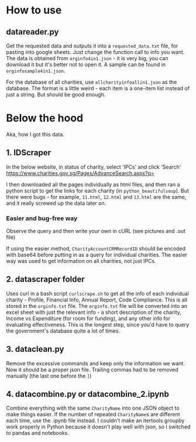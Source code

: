 # How to use
## datareader.py
Get the requested data and outputs it into a `requested_data.txt` file, for pasting into google sheets. Just change the function call to info you want. The data is obtained from `orginfo4in1.json` - it is very big, you can download it but it's better not to open it. A sample can be found in `orginfosample4in1.json`.

For the database of all charities, use `allcharityinfoallin1.json` as the database. The format is a little weird - each item is a one-item list instead of just a string. But should be good enough.

# Below the hood
Aka, how I got this data.

## 1. IDScraper
In the below website, in status of charity, select 'IPCs' and click 'Search'
https://www.charities.gov.sg/Pages/AdvanceSearch.aspx?q=

I then downloaded all the pages individually as html files, and then ran a python script to get the links for each charity (in `python_beautifulsoup`). But there were bugs - for example, `11.html`, `12.html` and `13.html` are the same, and it really screwed up the data later on.

### Easier and bug-free way
Observe the query and then write your own in cURL (see pictures and .out file)

If using the easier method, `CharityAccountCRMRecordID` should be encoded with base64 before putting in as a query for individual charities. The easier way was used to get information on all charities, not just IPCs.

## 2. datascraper folder
Uses curl in a bash script `curlscrape.sh` to get all the info of each individual charity - Profile, Financial Info, Annual Report, Code Compliance. This is all stored in the `orginfo.txt` file. The `orginfo.txt` file will be converted into an excel sheet with just the relevant info - a short description of the charity, Income vs Expenditure (for room for funding), and any other info for evaluating effectiveness. This is the longest step, since you'd have to query the government's database quite a lot of times.

## 3. dataclean.py
Remove the excessive commands and keep only the information we want. Now it should be a proper json file. Trailing commas had to be removed manually (the last one before the `]`)

## 4. datacombine.py or datacombine_2.ipynb
Combine everything with the same `CharityName` into one JSON object to make things easier. If the number of repeated `CharityName`s are different each time, use the .ipynb file instead. I couldn't make an itertools.groupby work properly in Python because it doesn't play well with json, so I switched to pandas and notebooks.